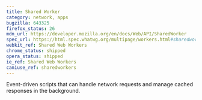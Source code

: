 ```yaml
---
title: Shared Worker
category: network, apps
bugzilla: 643325
firefox_status: 26
mdn_url: https://developer.mozilla.org/en/docs/Web/API/SharedWorker
spec_url: https://html.spec.whatwg.org/multipage/workers.html#sharedworker
webkit_ref: Shared Web Workers
chrome_status: shipped
opera_status: shipped
ie_ref: Shared Web Workers
caniuse_ref: sharedworkers
---
```


Event-driven scripts that can handle network requests and manage cached responses in the background.
